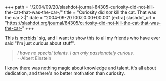 +++
path = "/2004/09/20/slashdot-journal-84305-curiosity-did-not-kill-the-cat-that-was-the-car-/"
title = "Curiosity did _not_ kill the cat. That was the car  >:|"
date = "2004-09-20T00:00:00+00:00"
[extra]
slashdot_url = "https://slashdot.org/journal/84305/curiosity-did-not-kill-the-cat-that-was-the-car-"
+++

<p>This is <a href="http://slashdot.org/~mcrbids">mcrbids</a>' sig, and I want to show this to all my friends who have ever said "I'm just curious about stuff".</p>
<blockquote><div><p> <i>I have no special talents. I am only passionately curious.</i><br>--Albert Einstein</p></div></blockquote>
<p>I knew there was nothing magic about knowledge and talent, it's all about dedication, and there's no better motivation than curiosity.</p>

